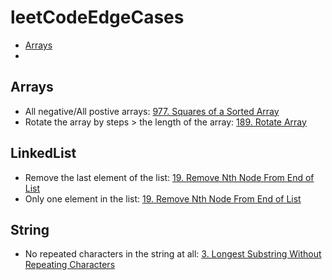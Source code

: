 # leetCodeEdgeCases
- [Arrays](#arrays)
- 

## Arrays
- All negative/All postive arrays: [977. Squares of a Sorted Array](https://leetcode.com/problems/squares-of-a-sorted-array/)
- Rotate the array by steps > the length of the array: [189. Rotate Array](https://leetcode.com/problems/rotate-array/)


## LinkedList
- Remove the last element of the list: [19. Remove Nth Node From End of List](https://leetcode.com/problems/remove-nth-node-from-end-of-list/)
- Only one element in the list: [19. Remove Nth Node From End of List](https://leetcode.com/problems/remove-nth-node-from-end-of-list/)

## String
- No repeated characters in the string at all: [3. Longest Substring Without Repeating Characters](https://leetcode.com/problems/longest-substring-without-repeating-characters/)
